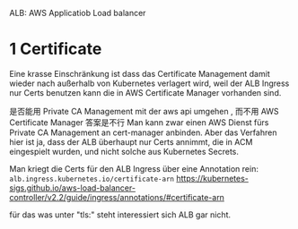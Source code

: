 
ALB:  AWS Applicatiob Load balancer 
# 1 Certificate

Eine krasse Einschränkung ist dass das Certificate Management damit wieder nach außerhalb von Kubernetes verlagert wird, weil der ALB Ingress nur Certs benutzen kann die in AWS Certificate Manager vorhanden sind. 


是否能用 Private CA Management mit der aws api umgehen , 而不用  AWS Certificate Manager
答案是不行 
Man kann zwar einen AWS Dienst fürs Private CA Management an cert-manager anbinden. Aber das Verfahren hier ist ja, dass der ALB überhaupt nur Certs annimmt, die in ACM eingespielt wurden, und nicht solche aus Kubernetes Secrets. 

Man kriegt die Certs für den ALB Ingress über eine Annotation rein: 
`alb.ingress.kubernetes.io/certificate-arn`
https://kubernetes-sigs.github.io/aws-load-balancer-controller/v2.2/guide/ingress/annotations/#certificate-arn

für das was unter "tls:" steht interessiert sich ALB gar nicht. 







